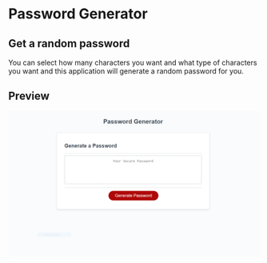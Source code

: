 # Password Generator

## Get a random password

You can select how many characters you want and what type of characters you want and this application will generate a random password for you.


## Preview

![The Password Generator application displays a red button to "Generate Password".](/assets/images/screenshot_password_generator.PNG)

